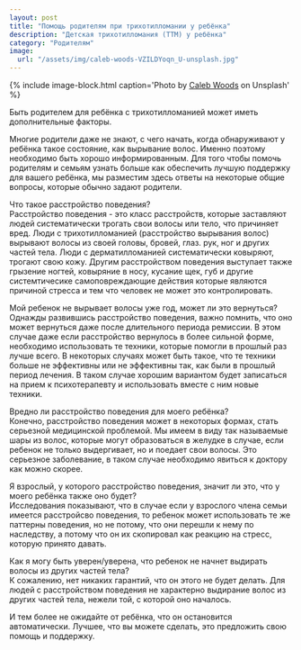 ```yaml
---
layout: post
title: "Помощь родителям при трихотилломании у ребёнка"
description: "Детская трихотилломания (ТТМ) у ребёнка"
category: "Родителям"
image:
  url: "/assets/img/caleb-woods-VZILDYoqn_U-unsplash.jpg"
---
```

{% include image-block.html
caption='Photo by <a href="https://unsplash.com/@caleb_woods" rel="nofollow" >Caleb Woods</a> on Unsplash'
%}

Быть родителем для ребёнка с трихотилломанией может иметь дополнительные факторы.

Многие родители даже не знают, с чего начать, когда обнаруживают у ребёнка такое состояние, как вырывание волос. 
Именно поэтому необходимо быть хорошо информированным. Для того чтобы помочь родителям и семьям узнать больше как обеспечить лучшую поддержку 
для вашего ребёнка, мы разместим здесь ответы на некоторые общие вопросы, которые обычно задают родители.

Что такое расстройство поведения?   
Расстройство поведения - это класс расстройств, которые заставляют людей систематически трогать свои волосы или тело, что причиняет вред. 
Люди с трихотилломанией (расстройство вырывания волос) вырывают волосы из своей головы, бровей, глаз. рук, ног и других частей тела. 
Люди с дерматилломанией систематически ковыряют, трогают свою кожу. Другим расстройством поведения выступает также грызение ногтей, 
ковыряние в носу, кусание щек, губ и другие системтичесике самоповреждающие действия которые являются причиной стресса 
и тем что человек не может это контролировать.

Мой ребенок не вырывает волосы уже год, может ли это вернуться?  
Однажды развившись расстройство поведения, важно помнить, что оно может вернуться даже после длительного периода ремиссии. 
В этом случае даже если расстройство вернулось в более сильной форме, 
необходимо использовать те техники, которые помогли в прошлый раз лучше всего. В некоторых случаях может быть такое, 
что те техники больше не эффективны или не эффективны так, как были в прошлый период лечения. В таком случае хорошим вариантом 
будет записаться на прием к психотерапевту и использовать вместе с ним новые техники.

Вредно ли расстройство поведения для моего ребёнка?   
Конечно, расстройство поведения может в некоторых формах, стать серьезной медицинской проблемой. 
Мы имеем в виду так называемые шары из волос, которые могут образоваться в желудке в случае, если ребенок 
не только выдергивает, но и поедает свои волосы. Это серьезное заболевание, в таком случае необходимо явиться к доктору как можно скорее.

Я взрослый, у которого расстройство поведения, значит ли это, что у моего ребёнка также оно будет?  
Исследования показывают, что в случае если у взрослого члена семьи имеется расстройсво поведения, 
то ребенок может использовать те же паттерны поведения, но не потому, что они перешли к нему по наследству, 
а потому что он их скопировал как реакцию на стресс, которую принято давать.

Как я могу быть уверен/уверена, что ребенок не начнет выдирать волосы из других частей тела?  
К сожалению, нет никаких гарантий, что он этого не будет делать. Для людей с расстройством поведения не характерно 
выдирание волос из других частей тела, нежели той, с которой оно началось.

И тем более не ожидайте от ребёнка, что он остановится автоматически. 
Лучшее, что вы можете сделать, это предложить свою помощь и поддержку.

